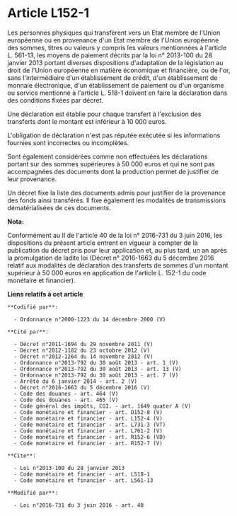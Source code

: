 # Article L152-1

Les personnes physiques qui transfèrent vers un Etat membre de l'Union européenne ou en provenance d'un Etat membre de
l'Union européenne des sommes, titres ou valeurs y compris les valeurs mentionnées à l'article L. 561-13, les moyens de
paiement décrits par la loi n° 2013-100 du 28 janvier 2013 portant diverses dispositions d'adaptation de la législation au
droit de l'Union européenne en matière économique et financière, ou de l'or, sans l'intermédiaire d'un établissement de
crédit, d'un établissement de monnaie électronique, d'un établissement de paiement ou d'un organisme ou service mentionné à
l'article L. 518-1 doivent en faire la déclaration dans des conditions fixées par décret. 

Une déclaration est établie pour chaque transfert à l'exclusion des transferts dont le montant est inférieur à 10 000 euros.

L'obligation de déclaration n'est pas réputée exécutée si les informations fournies sont incorrectes ou incomplètes. 

Sont également considérées comme non effectuées les déclarations portant sur des sommes supérieures à 50 000 euros et qui ne
sont pas accompagnées des documents dont la production permet de justifier de leur provenance. 

Un décret fixe la liste des documents admis pour justifier de la provenance des fonds ainsi transférés. Il fixe également les
modalités de transmissions dématérialisées de ces documents.

**Nota:**

Conformément au II de l'article 40 de la loi n° 2016-731 du 3 juin 2016, les dispositions du présent article entrent en
vigueur à compter de la publication du décret pris pour leur application et, au plus tard, un an après la promulgation de
ladite loi (Décret n° 2016-1663 du 5 décembre 2016 relatif aux modalités de déclaration des transferts de sommes d'un montant
supérieur à 50 000 euros en application de l'article L. 152-1 du code monétaire et financier).

**Liens relatifs à cet article**

	**Codifié par**:

	  - Ordonnance n°2000-1223 du 14 décembre 2000 (V)

	**Cité par**:

	  - Décret n°2011-1694 du 29 novembre 2011 (V)
	  - Décret n°2012-1182 du 23 octobre 2012 (V)
	  - Décret n°2012-1264 du 14 novembre 2012 (V)
	  - Ordonnance n°2013-792 du 30 août 2013 - art. 1 (V)
	  - Ordonnance n°2013-792 du 30 août 2013 - art. 13 (V)
	  - Ordonnance n°2013-792 du 30 août 2013 - art. 7 (V)
	  - Arrêté du 6 janvier 2014 - art. 2 (V)
	  - Décret n°2016-1663 du 5 décembre 2016 (V)
	  - Code des douanes - art. 464 (V)
	  - Code des douanes - art. 465 (V)
	  - Code général des impôts, CGI. - art. 1649 quater A (V)
	  - Code monétaire et financier - art. D152-8 (V)
	  - Code monétaire et financier - art. L152-4 (V)
	  - Code monétaire et financier - art. L731-3 (VT)
	  - Code monétaire et financier - art. L761-2 (V)
	  - Code monétaire et financier - art. R152-6 (VD)
	  - Code monétaire et financier - art. R152-7 (V)

	**Cite**:

	  - Loi n°2013-100 du 28 janvier 2013
	  - Code monétaire et financier - art. L518-1
	  - Code monétaire et financier - art. L561-13

	**Modifié par**:

	  - Loi n°2016-731 du 3 juin 2016 - art. 40
